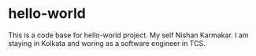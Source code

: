 # hello-world
This is a code base for hello-world project.
My self Nishan Karmakar. I am staying in Kolkata and woring as a software engineer in TCS.

